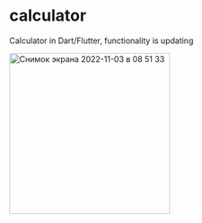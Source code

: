 # calculator

Calculator in Dart/Flutter, functionality is updating

<img width="286" alt="Снимок экрана 2022-11-03 в 08 51 33" src="https://user-images.githubusercontent.com/4027138/199725170-e1a99f76-dccf-442f-9203-0683a20f5872.png">
